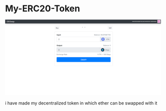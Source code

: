 # My-ERC20-Token

<img src="https://raw.githubusercontent.com/samarth30/My-ERC20-Token/master/Screenshot%20(218).png"/>

i have made my decentralized token in which ether can be swapped with it
